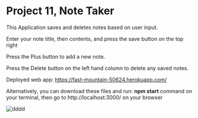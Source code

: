 # Project 11, Note Taker

This Application saves and deletes notes based on user input.

Enter your note title, then contents, and press the save button on the top right

Press the Plus button to add a new note.

Press the Delete button on the left hand column to delete any saved notes.

Deployed web app: https://fast-mountain-50624.herokuapp.com/

Alternatively, you can download these files and run: **npm start** command on your terminal, then go to http://localhost:3000/ on your browser

![dddd](https://user-images.githubusercontent.com/85651950/132142464-10852188-455b-4ccd-8b15-2a52fea62d85.png)
